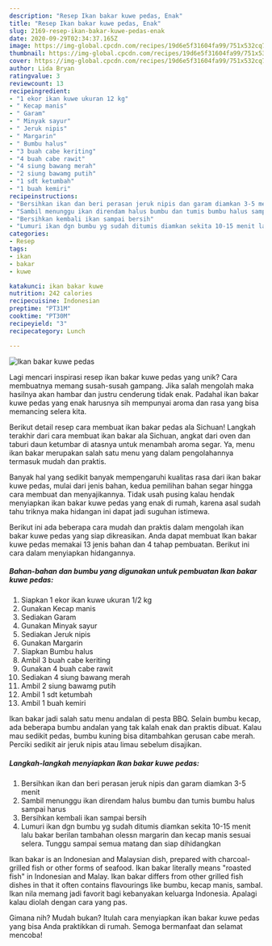 ```yaml
---
description: "Resep Ikan bakar kuwe pedas, Enak"
title: "Resep Ikan bakar kuwe pedas, Enak"
slug: 2169-resep-ikan-bakar-kuwe-pedas-enak
date: 2020-09-29T02:34:37.165Z
image: https://img-global.cpcdn.com/recipes/19d6e5f31604fa99/751x532cq70/ikan-bakar-kuwe-pedas-foto-resep-utama.jpg
thumbnail: https://img-global.cpcdn.com/recipes/19d6e5f31604fa99/751x532cq70/ikan-bakar-kuwe-pedas-foto-resep-utama.jpg
cover: https://img-global.cpcdn.com/recipes/19d6e5f31604fa99/751x532cq70/ikan-bakar-kuwe-pedas-foto-resep-utama.jpg
author: Lida Bryan
ratingvalue: 3
reviewcount: 13
recipeingredient:
- "1 ekor ikan kuwe ukuran 12 kg"
- " Kecap manis"
- " Garam"
- " Minyak sayur"
- " Jeruk nipis"
- " Margarin"
- " Bumbu halus"
- "3 buah cabe keriting"
- "4 buah cabe rawit"
- "4 siung bawang merah"
- "2 siung bawamg putih"
- "1 sdt ketumbah"
- "1 buah kemiri"
recipeinstructions:
- "Bersihkan ikan dan beri perasan jeruk nipis dan garam diamkan 3-5 menit"
- "Sambil menunggu ikan direndam halus bumbu dan tumis bumbu halus sampai harus"
- "Bersihkan kembali ikan sampai bersih"
- "Lumuri ikan dgn bumbu yg sudah ditumis diamkan sekita 10-15 menit lalu bakar berilan tambahan olessn margarin dan kecap manis sesuai selera. Tunggu sampai semua matang dan siap dihidangkan"
categories:
- Resep
tags:
- ikan
- bakar
- kuwe

katakunci: ikan bakar kuwe 
nutrition: 242 calories
recipecuisine: Indonesian
preptime: "PT31M"
cooktime: "PT30M"
recipeyield: "3"
recipecategory: Lunch

---
```



![Ikan bakar kuwe pedas](https://img-global.cpcdn.com/recipes/19d6e5f31604fa99/751x532cq70/ikan-bakar-kuwe-pedas-foto-resep-utama.jpg)

Lagi mencari inspirasi resep ikan bakar kuwe pedas yang unik? Cara membuatnya memang susah-susah gampang. Jika salah mengolah maka hasilnya akan hambar dan justru cenderung tidak enak. Padahal ikan bakar kuwe pedas yang enak harusnya sih mempunyai aroma dan rasa yang bisa memancing selera kita.

Berikut detail resep cara membuat ikan bakar pedas ala Sichuan! Langkah terakhir dari cara membuat ikan bakar ala Sichuan, angkat dari oven dan taburi daun ketumbar di atasnya untuk menambah aroma segar. Ya, menu ikan bakar merupakan salah satu menu yang dalam pengolahannya termasuk mudah dan praktis.

Banyak hal yang sedikit banyak mempengaruhi kualitas rasa dari ikan bakar kuwe pedas, mulai dari jenis bahan, kedua pemilihan bahan segar hingga cara membuat dan menyajikannya. Tidak usah pusing kalau hendak menyiapkan ikan bakar kuwe pedas yang enak di rumah, karena asal sudah tahu triknya maka hidangan ini dapat jadi suguhan istimewa.


Berikut ini ada beberapa cara mudah dan praktis dalam mengolah ikan bakar kuwe pedas yang siap dikreasikan. Anda dapat membuat Ikan bakar kuwe pedas memakai 13 jenis bahan dan 4 tahap pembuatan. Berikut ini cara dalam menyiapkan hidangannya.

<!--inarticleads1-->

##### Bahan-bahan dan bumbu yang digunakan untuk pembuatan Ikan bakar kuwe pedas:

1. Siapkan 1 ekor ikan kuwe ukuran 1/2 kg
1. Gunakan  Kecap manis
1. Sediakan  Garam
1. Gunakan  Minyak sayur
1. Sediakan  Jeruk nipis
1. Gunakan  Margarin
1. Siapkan  Bumbu halus
1. Ambil 3 buah cabe keriting
1. Gunakan 4 buah cabe rawit
1. Sediakan 4 siung bawang merah
1. Ambil 2 siung bawamg putih
1. Ambil 1 sdt ketumbah
1. Ambil 1 buah kemiri


Ikan bakar jadi salah satu menu andalan di pesta BBQ. Selain bumbu kecap, ada beberapa bumbu andalan yang tak kalah enak dan praktis dibuat. Kalau mau sedikit pedas, bumbu kuning bisa ditambahkan gerusan cabe merah. Perciki sedikit air jeruk nipis atau limau sebelum disajikan. 

<!--inarticleads2-->

##### Langkah-langkah menyiapkan Ikan bakar kuwe pedas:

1. Bersihkan ikan dan beri perasan jeruk nipis dan garam diamkan 3-5 menit
1. Sambil menunggu ikan direndam halus bumbu dan tumis bumbu halus sampai harus
1. Bersihkan kembali ikan sampai bersih
1. Lumuri ikan dgn bumbu yg sudah ditumis diamkan sekita 10-15 menit lalu bakar berilan tambahan olessn margarin dan kecap manis sesuai selera. Tunggu sampai semua matang dan siap dihidangkan


Ikan bakar is an Indonesian and Malaysian dish, prepared with charcoal-grilled fish or other forms of seafood. Ikan bakar literally means &#34;roasted fish&#34; in Indonesian and Malay. Ikan bakar differs from other grilled fish dishes in that it often contains flavourings like bumbu, kecap manis, sambal. Ikan nila memang jadi favorit bagi kebanyakan keluarga Indonesia. Apalagi kalau diolah dengan cara yang pas. 

Gimana nih? Mudah bukan? Itulah cara menyiapkan ikan bakar kuwe pedas yang bisa Anda praktikkan di rumah. Semoga bermanfaat dan selamat mencoba!
